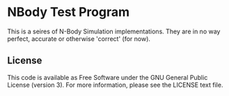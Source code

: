 # NBody Test Program #

This is a seires of N-Body Simulation implementations. They are in no way
perfect, accurate or otherwise 'correct' (for now).

## License ##

This code is available as Free Software under the GNU General Public License
(version 3). For more information, please see the LICENSE text file.
